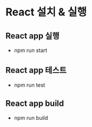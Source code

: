 # React 설치 & 실행

## React app 실행

-   npm run start

## React app 테스트

-   npm run test

## React app build

-   npm run build
<!--stackedit_data:
eyJoaXN0b3J5IjpbLTIxMDAxMjA2NTFdfQ==
-->